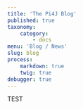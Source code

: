 ```yaml
---
title: 'The Pi4J Blog'
published: true
taxonomy:
    category:
        - docs
menu: 'Blog / News'
slug: blog
process:
    markdown: true
    twig: true
debugger: true
---
```


TEST